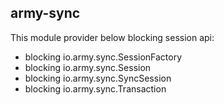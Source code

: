 ## army-sync

This module provider below blocking session api:

* blocking io.army.sync.SessionFactory
* blocking io.army.sync.Session
* blocking io.army.sync.SyncSession
* blocking io.army.sync.Transaction